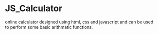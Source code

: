 # JS_Calculator
  online calculator designed using html, css and javascript and can be used to perform some basic arithmatic functions.

